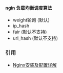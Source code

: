 #### ngin 负载均衡调度算法
* weight轮询 (默认)
* ip_hash
* fair (默认不支持)
* url_hash (默认不支持)

### 引用
* [Nginx安装及配置详解](https://www.cnblogs.com/zhouxinfei/p/7862285.html)
